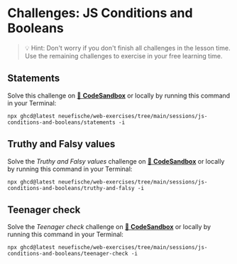 # Challenges: JS Conditions and Booleans

> 💡 Hint: Don't worry if you don't finish all challenges in the lesson time. Use the remaining
> challenges to exercise in your free learning time.

## Statements

Solve this challenge on
[🔗 **CodeSandbox**](https://codesandbox.io/s/github/neuefische/web-exercises/tree/main/sessions/js-conditions-and-booleans/statements?file=/README.md)
or locally by running this command in your Terminal:

```
npx ghcd@latest neuefische/web-exercises/tree/main/sessions/js-conditions-and-booleans/statements -i
```

## Truthy and Falsy values

Solve the _Truthy and Falsy values_ challenge on
[🔗 **CodeSandbox**](https://codesandbox.io/s/github/neuefische/web-exercises/tree/main/sessions/js-conditions-and-booleans/truthy-and-falsy?file=/js/index.js)
or locally by running this command in your Terminal:

```
npx ghcd@latest neuefische/web-exercises/tree/main/sessions/js-conditions-and-booleans/truthy-and-falsy -i
```

<!--

## Converting boolean values to strings

Solve this [Kata](https://www.codewars.com/kata/53369039d7ab3ac506000467/train/javascript).

## Grasshopper - If/else syntax debug

Solve this [Kata](https://www.codewars.com/kata/57089707fe2d01529f00024a/train/javascript).

## Grasshopper - Personalized Message

Solve this [Kata](https://www.codewars.com/kata/5772da22b89313a4d50012f7/train/javascript).

-->

## Teenager check

Solve the _Teenager check_ challenge on
[🔗 **CodeSandbox**](https://codesandbox.io/s/github/neuefische/web-exercises/tree/main/sessions/js-conditions-and-booleans/teenager-check?file=/js/index.js)
or locally by running this command in your Terminal:

```
npx ghcd@latest neuefische/web-exercises/tree/main/sessions/js-conditions-and-booleans/teenager-check -i
```
